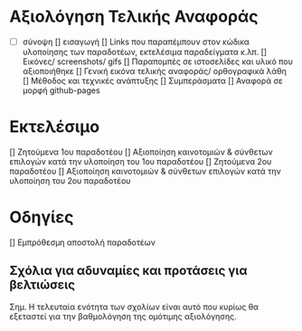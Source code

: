 # Αξιολόγηση Τελικής Αναφοράς
  - [ ] σύνοψη
  [] εισαγωγή
  [] Links που παραπέμπουν στον κώδικα υλοποίησης των παραδοτέων, εκτελέσιμα παραδείγματα κ.λπ.
  [] Εικόνες/ screenshots/ gifs
  [] Παραπομπές σε ιστοσελίδες και υλικό που αξιοποιήθηκε
  [] Γενική εικόνα τελικής αναφοράς/ ορθογραφικά λάθη
  [] Μέθοδος και τεχνικές ανάπτυξης
  [] Συμπεράσματα
  [] Αναφορά σε μορφή github-pages
# Εκτελέσιμο
  [] Ζητούμενα 1ου παραδοτέου
  [] Αξιοποίηση καινοτομιών & σύνθετων επιλογών κατά την υλοποίηση του 1ου παραδοτέου
  [] Ζητούμενα 2ου παραδοτέου
  [] Αξιοποίηση καινοτομιών & σύνθετων επιλογών κατά την υλοποίηση του 2ου παραδοτέου
# Οδηγίες
  [] Εμπρόθεσμη αποστολή παραδοτέων
## Σχόλια για αδυναμίες και προτάσεις για βελτιώσεις
Σημ. Η τελευταία ενότητα των σχολίων είναι αυτό που κυρίως θα εξεταστεί για την βαθμολόγηση της ομότιμης αξιολόγησης.
